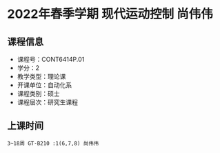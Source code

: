 # 2022年春季学期 现代运动控制 尚伟伟






## 课程信息

- 课程号：CONT6414P.01
- 学分：2
- 教学类型：理论课
- 开课单位：自动化系
- 课程类别：硕士
- 课程层次：研究生课程

## 上课时间

```
3~18周 GT-B210 :1(6,7,8) 尚伟伟
```

